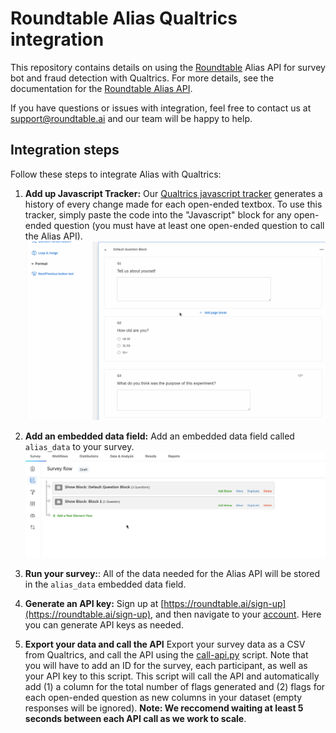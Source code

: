 # Roundtable Alias Qualtrics integration

This repository contains details on using the [Roundtable](https://roundtable.ai) Alias API for survey bot and fraud detection with Qualtrics. For more details, see the documentation for the [Roundtable Alias API](https://github.com/roundtableAI/alias-api).

If you have questions or issues with integration, feel free to contact us at [support@roundtable.ai](mailto:support@roundtable.ai) and our team will be happy to help.

## Integration steps

Follow these steps to integrate Alias with Qualtrics:

1. **Add up Javascript Tracker:** Our [Qualtrics javascript tracker](qualtrics-tracker.js) generates a history of every change made for each open-ended textbox. To use this tracker, simply paste the code into the "Javascript" block for any open-ended question (you must have at least one open-ended question to call the Alias API).
![Javascript tracker animation](gifs/js-tracker.gif)

2. **Add an embedded data field:** Add an embedded data field called `alias_data` to your survey.
![Javascript tracker animation](gifs/embedded-data.gif)

3. **Run your survey:**: All of the data needed for the Alias API will be stored in the `alias_data` embedded data field.
4. **Generate an API key:** Sign up at [https://roundtable.ai/sign-up](https://roundtable.ai/sign-up), and then navigate to your [account](https://roundtable.ai/account). Here you can generate API keys as needed.
5. **Export your data and call the API** Export your survey data as a CSV from Qualtrics, and call the API using the [call-api.py](call-api.py) script. Note that you will have to add an ID for the survey, each participant, as well as your API key to this script. This script will call the API and automatically add (1) a column for the total number of flags generated and (2) flags for each open-ended question as new columns in your dataset (empty responses will be ignored). **Note: We reccomend waiting at least 5 seconds between each API call as we work to scale**.